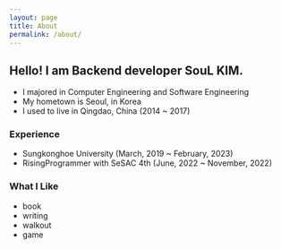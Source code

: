 ```yaml
---
layout: page
title: About
permalink: /about/
---
```


## Hello! I am Backend developer SouL KIM.

- I majored in Computer Engineering and Software Engineering
- My hometown is Seoul, in Korea
- I used to live in Qingdao, China (2014 ~ 2017)


### Experience

- Sungkonghoe University (March, 2019 ~ February, 2023)
- RisingProgrammer with SeSAC 4th (June, 2022 ~ November, 2022)


### What I Like

- book
- writing
- walkout
- game
